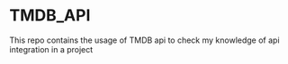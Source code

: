 # TMDB_API
This repo contains the usage of TMDB api to check my knowledge of api integration in a project
